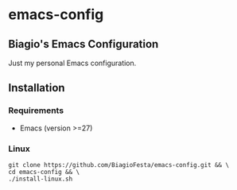 # emacs-config
## Biagio's Emacs Configuration

Just my personal Emacs configuration.

## Installation
### Requirements
* Emacs (version >=27)

### Linux
~~~
git clone https://github.com/BiagioFesta/emacs-config.git && \
cd emacs-config && \
./install-linux.sh
~~~
